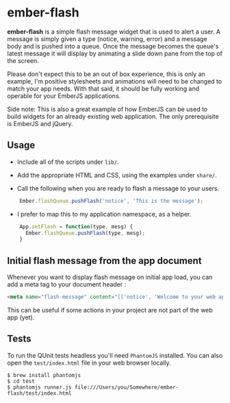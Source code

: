 ember-flash
===========

**ember-flash** is a simple flash message widget that is used to alert a user. A
message is simply given a type (notice, warning, error) and a message body and is
pushed into a queue. Once the message becomes the queue's latest message it will
display by animating a slide down pane from the top of the screen.

Please don't expect this to be an out of box experience, this is only an example,
I'm positive stylesheets and animations will need to be changed to match your app
needs. With that said, it should be fully working and operable for your EmberJS
applications.

Side note: This is also a great example of how EmberJS can be used to build widgets
for an already existing web application. The only prerequisite is EmberJS and jQuery.

Usage
-----

* Include all of the scripts under ``lib/``.

* Add the appropriate HTML and CSS, using the examples under ``share/``.

* Call the following when you are ready to flash a message to your users.

```javascript
    Ember.flashQueue.pushFlash('notice', 'This is the message');
```

* I prefer to map this to my application namespace, as a helper.

```javascript
    App.setFlash = function(type, mesg) {
      Ember.flashQueue.pushFlash(type, mesg);
    }
```

Initial flash message from the app document
-------------------------------------------
Whenever you want to display flash message on initial app load, you can add a meta tag to your document header :

```html
<meta name="flash-message" content="[['notice', 'Welcome to your web app']]" />
```

This can be useful if some actions in your project are not part of the web app (yet).

Tests
-----

To run the QUnit tests headless you'll need ``PhantomJS`` installed. You can also
open the `test/index.html` file in your web browser locally.

    $ brew install phantomjs
    $ cd test
    $ phantomjs runner.js file:///Users/you/Somewhere/ember-flash/test/index.html


